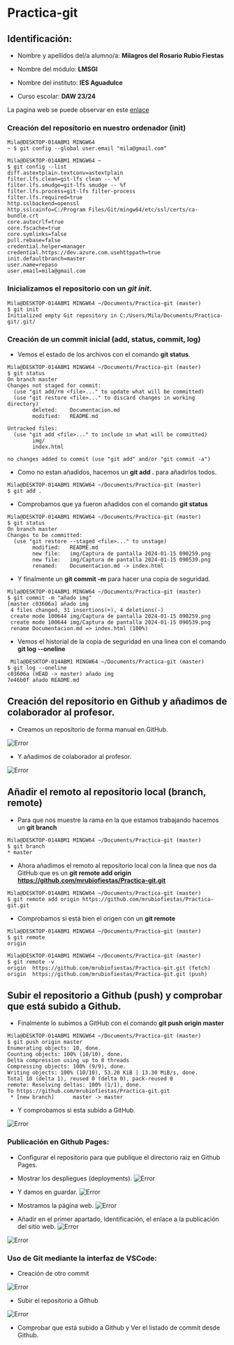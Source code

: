 # Practica-git
## Identificación:
* Nombre y apellidos del/a alumno/a: **Milagros del Rosario Rubio Fiestas**

* Nombre del módulo: **LMSGI** 

* Nombre del instituto: **IES Aguadulce**

* Curso escolar: **DAW 23/24**

La pagina web se puede observar en este [enlace](https://mrubiofiestas.github.io/Practica-git/)

### Creación del repositorio en nuestro ordenador (init)
```
Mila@DESKTOP-014ABM1 MINGW64
~ $ git config --global user.email "mila@gmail.com" 

Mila@DESKTOP-014ABM1 MINGW64 ~
$ git config --list
diff.astextplain.textconv=astextplain
filter.lfs.clean=git-lfs clean -- %f
filter.lfs.smudge=git-lfs smudge -- %f
filter.lfs.process=git-lfs filter-process
filter.lfs.required=true
http.sslbackend=openssl
http.sslcainfo=C:/Program Files/Git/mingw64/etc/ssl/certs/ca-bundle.crt
core.autocrlf=true
core.fscache=true
core.symlinks=false
pull.rebase=false
credential.helper=manager
credential.https://dev.azure.com.usehttppath=true
init.defaultbranch=master
user.name=repaso
user.email=mila@gmail.com
```
### Inicializamos el repositorio con un *git init*.
```
Mila@DESKTOP-014ABM1 MINGW64 ~/Documents/Practica-git (master)
$ git init
Initialized empty Git repository in C:/Users/Mila/Documents/Practica-git/.git/

```

### Creación de un commit inicial (add, status, commit, log)
* Vemos el estado de los archivos con el comando **git status**.
```
Mila@DESKTOP-014ABM1 MINGW64 ~/Documents/Practica-git (master)
$ git status
On branch master
Changes not staged for commit:
  (use "git add/rm <file>..." to update what will be committed)
  (use "git restore <file>..." to discard changes in working directory)
        deleted:    Documentacion.md
        modified:   README.md

Untracked files:
  (use "git add <file>..." to include in what will be committed)
        img/
        index.html

no changes added to commit (use "git add" and/or "git commit -a")
```
* Como no estan añadidos, hacemos un **git add .** para añadirlos todos.
```
Mila@DESKTOP-014ABM1 MINGW64 ~/Documents/Practica-git (master)
$ git add .
```
* Comprobamos que ya fueron añadidos con el comando **git status**
```
Mila@DESKTOP-014ABM1 MINGW64 ~/Documents/Practica-git (master)
$ git status
On branch master
Changes to be committed:
  (use "git restore --staged <file>..." to unstage)
        modified:   README.md
        new file:   img/Captura de pantalla 2024-01-15 090259.png
        new file:   img/Captura de pantalla 2024-01-15 090539.png
        renamed:    Documentacion.md -> index.html
```
* Y finalmente un **git commit -m** para hacer una copia de seguridad.
```
Mila@DESKTOP-014ABM1 MINGW64 ~/Documents/Practica-git (master)
$ git commit -m "añado img"
[master c03606a] añado img
 4 files changed, 31 insertions(+), 4 deletions(-)
 create mode 100644 img/Captura de pantalla 2024-01-15 090259.png
 create mode 100644 img/Captura de pantalla 2024-01-15 090539.png
 rename Documentacion.md => index.html (100%)
```
* Vemos el historial de la copia de seguridad en una linea con el comando **git log --oneline**
```
 Mila@DESKTOP-014ABM1 MINGW64 ~/Documents/Practica-git (master)
$ git log --oneline
c03606a (HEAD -> master) añado img
7e46b0f añado README.md
```

##  Creación del repositorio en Github y añadimos de colaborador al profesor. 
* Creamos un repositorio de forma manual en GitHub. 

![Error](img/Captura%20de%20pantalla%202024-01-15%20090259.png)

* Y añadimos de colaborador al profesor.

![Error](img/Captura%20de%20pantalla%202024-01-15%20090539.png)

## Añadir el remoto al repositorio local (branch, remote)
* Para que nos muestre la rama en la que estamos trabajando hacemos un **git branch**
```
Mila@DESKTOP-014ABM1 MINGW64 ~/Documents/Practica-git (master)
$ git branch
* master
```
* Ahora añadimos el remoto al repositorio local con la linea que nos da GitHub que es un **git remote add origin https://github.com/mrubiofiestas/Practica-git.git**
```
Mila@DESKTOP-014ABM1 MINGW64 ~/Documents/Practica-git (master)
$ git remote add origin https://github.com/mrubiofiestas/Practica-git.git
```
* Comprobamos si está bien el origen con un **git remote**
```
Mila@DESKTOP-014ABM1 MINGW64 ~/Documents/Practica-git (master)
$ git remote
origin
```
```
Mila@DESKTOP-014ABM1 MINGW64 ~/Documents/Practica-git (master)
$ git remote -v
origin  https://github.com/mrubiofiestas/Practica-git.git (fetch)
origin  https://github.com/mrubiofiestas/Practica-git.git (push)
```

## Subir el repositorio a Github (push) y comprobar que está subido a Github.
* Finalmente lo subimos a GitHub con el comando **git push origin master** 
```
Mila@DESKTOP-014ABM1 MINGW64 ~/Documents/Practica-git (master)
$ git push origin master
Enumerating objects: 10, done.
Counting objects: 100% (10/10), done.
Delta compression using up to 8 threads
Compressing objects: 100% (9/9), done.
Writing objects: 100% (10/10), 53.20 KiB | 13.30 MiB/s, done.
Total 10 (delta 1), reused 0 (delta 0), pack-reused 0
remote: Resolving deltas: 100% (1/1), done.
To https://github.com/mrubiofiestas/Practica-git.git
 * [new branch]      master -> master
```
* Y comprobamos si esta subido a GitHub.

![Error](img/Captura%20de%20pantalla%202024-01-15%20212240.png)

### Publicación en Github Pages:
* Configurar el repositorio para que publique el directorio raíz en Github Pages.
* Mostrar los despliegues (deployments).
![Error](img/cambiamos%20la%20raiz.png)

* Y damos en guardar.
![Error](img/git%20pages.png)

* Mostramos la página web.
![Error](img/pagina.png)

* Añadir en el primer apartado, Identificación, el enlace a la publicación del sitio web.
![Error](img/ENLACE.png)

![Error](img/mostrar%20pagina.png)

### Uso de Git mediante la interfaz de VSCode:
* Creación de otro commit

![Error](img/committ.png)

* Subir el repositorio a Github

![Error](img/listo.png)

* Comprobar que está subido a Github y
Ver el listado de commit desde Github.

